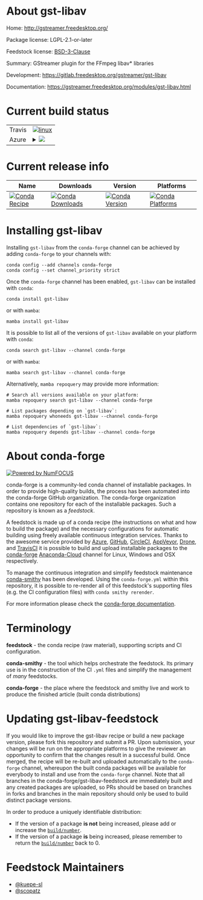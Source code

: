 About gst-libav
===============

Home: http://gstreamer.freedesktop.org/

Package license: LGPL-2.1-or-later

Feedstock license: [BSD-3-Clause](https://github.com/conda-forge/gst-libav-feedstock/blob/main/LICENSE.txt)

Summary: GStreamer plugin for the FFmpeg libav* libraries

Development: https://gitlab.freedesktop.org/gstreamer/gst-libav

Documentation: https://gstreamer.freedesktop.org/modules/gst-libav.html

Current build status
====================


<table><tr>
    <td>Travis</td>
    <td>
      <a href="https://app.travis-ci.com/conda-forge/gst-libav-feedstock">
        <img alt="linux" src="https://img.shields.io/travis/com/conda-forge/gst-libav-feedstock/main.svg?label=Linux">
      </a>
    </td>
  </tr>
    
  <tr>
    <td>Azure</td>
    <td>
      <details>
        <summary>
          <a href="https://dev.azure.com/conda-forge/feedstock-builds/_build/latest?definitionId=12493&branchName=main">
            <img src="https://dev.azure.com/conda-forge/feedstock-builds/_apis/build/status/gst-libav-feedstock?branchName=main">
          </a>
        </summary>
        <table>
          <thead><tr><th>Variant</th><th>Status</th></tr></thead>
          <tbody><tr>
              <td>linux_64</td>
              <td>
                <a href="https://dev.azure.com/conda-forge/feedstock-builds/_build/latest?definitionId=12493&branchName=main">
                  <img src="https://dev.azure.com/conda-forge/feedstock-builds/_apis/build/status/gst-libav-feedstock?branchName=main&jobName=linux&configuration=linux%20linux_64_" alt="variant">
                </a>
              </td>
            </tr><tr>
              <td>linux_aarch64</td>
              <td>
                <a href="https://dev.azure.com/conda-forge/feedstock-builds/_build/latest?definitionId=12493&branchName=main">
                  <img src="https://dev.azure.com/conda-forge/feedstock-builds/_apis/build/status/gst-libav-feedstock?branchName=main&jobName=linux&configuration=linux%20linux_aarch64_" alt="variant">
                </a>
              </td>
            </tr><tr>
              <td>linux_ppc64le</td>
              <td>
                <a href="https://dev.azure.com/conda-forge/feedstock-builds/_build/latest?definitionId=12493&branchName=main">
                  <img src="https://dev.azure.com/conda-forge/feedstock-builds/_apis/build/status/gst-libav-feedstock?branchName=main&jobName=linux&configuration=linux%20linux_ppc64le_" alt="variant">
                </a>
              </td>
            </tr><tr>
              <td>win_64</td>
              <td>
                <a href="https://dev.azure.com/conda-forge/feedstock-builds/_build/latest?definitionId=12493&branchName=main">
                  <img src="https://dev.azure.com/conda-forge/feedstock-builds/_apis/build/status/gst-libav-feedstock?branchName=main&jobName=win&configuration=win%20win_64_" alt="variant">
                </a>
              </td>
            </tr>
          </tbody>
        </table>
      </details>
    </td>
  </tr>
</table>

Current release info
====================

| Name | Downloads | Version | Platforms |
| --- | --- | --- | --- |
| [![Conda Recipe](https://img.shields.io/badge/recipe-gst--libav-green.svg)](https://anaconda.org/conda-forge/gst-libav) | [![Conda Downloads](https://img.shields.io/conda/dn/conda-forge/gst-libav.svg)](https://anaconda.org/conda-forge/gst-libav) | [![Conda Version](https://img.shields.io/conda/vn/conda-forge/gst-libav.svg)](https://anaconda.org/conda-forge/gst-libav) | [![Conda Platforms](https://img.shields.io/conda/pn/conda-forge/gst-libav.svg)](https://anaconda.org/conda-forge/gst-libav) |

Installing gst-libav
====================

Installing `gst-libav` from the `conda-forge` channel can be achieved by adding `conda-forge` to your channels with:

```
conda config --add channels conda-forge
conda config --set channel_priority strict
```

Once the `conda-forge` channel has been enabled, `gst-libav` can be installed with `conda`:

```
conda install gst-libav
```

or with `mamba`:

```
mamba install gst-libav
```

It is possible to list all of the versions of `gst-libav` available on your platform with `conda`:

```
conda search gst-libav --channel conda-forge
```

or with `mamba`:

```
mamba search gst-libav --channel conda-forge
```

Alternatively, `mamba repoquery` may provide more information:

```
# Search all versions available on your platform:
mamba repoquery search gst-libav --channel conda-forge

# List packages depending on `gst-libav`:
mamba repoquery whoneeds gst-libav --channel conda-forge

# List dependencies of `gst-libav`:
mamba repoquery depends gst-libav --channel conda-forge
```


About conda-forge
=================

[![Powered by
NumFOCUS](https://img.shields.io/badge/powered%20by-NumFOCUS-orange.svg?style=flat&colorA=E1523D&colorB=007D8A)](https://numfocus.org)

conda-forge is a community-led conda channel of installable packages.
In order to provide high-quality builds, the process has been automated into the
conda-forge GitHub organization. The conda-forge organization contains one repository
for each of the installable packages. Such a repository is known as a *feedstock*.

A feedstock is made up of a conda recipe (the instructions on what and how to build
the package) and the necessary configurations for automatic building using freely
available continuous integration services. Thanks to the awesome service provided by
[Azure](https://azure.microsoft.com/en-us/services/devops/), [GitHub](https://github.com/),
[CircleCI](https://circleci.com/), [AppVeyor](https://www.appveyor.com/),
[Drone](https://cloud.drone.io/welcome), and [TravisCI](https://travis-ci.com/)
it is possible to build and upload installable packages to the
[conda-forge](https://anaconda.org/conda-forge) [Anaconda-Cloud](https://anaconda.org/)
channel for Linux, Windows and OSX respectively.

To manage the continuous integration and simplify feedstock maintenance
[conda-smithy](https://github.com/conda-forge/conda-smithy) has been developed.
Using the ``conda-forge.yml`` within this repository, it is possible to re-render all of
this feedstock's supporting files (e.g. the CI configuration files) with ``conda smithy rerender``.

For more information please check the [conda-forge documentation](https://conda-forge.org/docs/).

Terminology
===========

**feedstock** - the conda recipe (raw material), supporting scripts and CI configuration.

**conda-smithy** - the tool which helps orchestrate the feedstock.
                   Its primary use is in the construction of the CI ``.yml`` files
                   and simplify the management of *many* feedstocks.

**conda-forge** - the place where the feedstock and smithy live and work to
                  produce the finished article (built conda distributions)


Updating gst-libav-feedstock
============================

If you would like to improve the gst-libav recipe or build a new
package version, please fork this repository and submit a PR. Upon submission,
your changes will be run on the appropriate platforms to give the reviewer an
opportunity to confirm that the changes result in a successful build. Once
merged, the recipe will be re-built and uploaded automatically to the
`conda-forge` channel, whereupon the built conda packages will be available for
everybody to install and use from the `conda-forge` channel.
Note that all branches in the conda-forge/gst-libav-feedstock are
immediately built and any created packages are uploaded, so PRs should be based
on branches in forks and branches in the main repository should only be used to
build distinct package versions.

In order to produce a uniquely identifiable distribution:
 * If the version of a package **is not** being increased, please add or increase
   the [``build/number``](https://docs.conda.io/projects/conda-build/en/latest/resources/define-metadata.html#build-number-and-string).
 * If the version of a package **is** being increased, please remember to return
   the [``build/number``](https://docs.conda.io/projects/conda-build/en/latest/resources/define-metadata.html#build-number-and-string)
   back to 0.

Feedstock Maintainers
=====================

* [@kuepe-sl](https://github.com/kuepe-sl/)
* [@scopatz](https://github.com/scopatz/)

